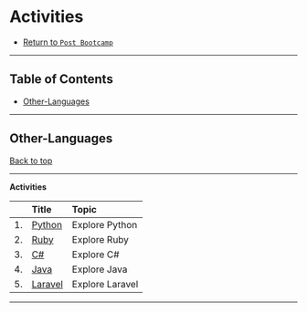 # Activities

* [Return to `Post Bootcamp`](../../README.md)

<hr>

## Table of Contents

* [Other-Languages](#Other-Languages)

<hr>

## Other-Languages

[Back to top](#Table-of-Contents)

<hr>

**Activities**

|&nbsp;| Title | Topic |
|:--|:--|:--|
| 1.| [Python](./01-Python) | Explore Python |
| 2.| [Ruby](./02-Ruby) | Explore Ruby |
| 3.| [C#](./03-C#) | Explore C# |
| 4.| [Java](./04-Java) | Explore Java |
| 5.| [Laravel](./05-Laravel) | Explore Laravel |

<hr>
